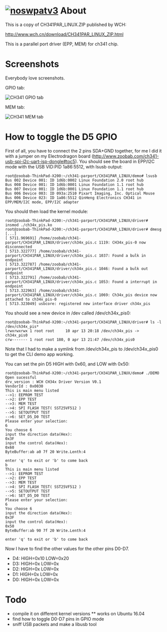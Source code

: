 [![noswpatv3](http://zoobab.wdfiles.com/local--files/start/noupcv3.jpg)](https://ffii.org/donate-now-to-save-europe-from-software-patents-says-ffii/)
About
=====

This is a copy of CH341PAR_LINUX.ZIP published by WCH:

http://www.wch.cn/download/CH341PAR_LINUX_ZIP.html

This is a parallel port driver (EPP, MEM) for ch341 chip.

Screenshots
===========

Everybody love screenshots.

GPIO tab:

![CH341 GPIO tab](https://raw.githubusercontent.com/zoobab/ch341-parport/master/ch341-gpio.png)

MEM tab:

![CH341 MEM tab](https://raw.githubusercontent.com/zoobab/ch341-parport/master/ch341-parport-mem.png)

How to toggle the D5 GPIO
=========================

First of all, you have to connect the 2 pins SDA+GND together, for me I did it with a jumper on my Electrodragon board (http://www.zoobab.com/ch341-usb-spi-i2c-uart-isp-dongle#toc5). You should see the board in EPP/I2C mode with the USB VID:PID 1a86:5512, with lsusb output:

```
root@zoobab-ThinkPad-X200:~/ch341-parport/CH341PAR_LINUX/demo# lsusb 
Bus 002 Device 001: ID 1d6b:0002 Linux Foundation 2.0 root hub
Bus 008 Device 001: ID 1d6b:0001 Linux Foundation 1.1 root hub
Bus 007 Device 001: ID 1d6b:0001 Linux Foundation 1.1 root hub
Bus 006 Device 003: ID 093a:2510 Pixart Imaging, Inc. Optical Mouse
Bus 006 Device 023: ID 1a86:5512 QinHeng Electronics CH341 in EPP/MEM/I2C mode, EPP/I2C adapter
```

You should then load the kernel module:
```
root@zoobab-ThinkPad-X200:~/ch341-parport/CH341PAR_LINUX/driver# insmod ./ch34x_pis.ko
root@zoobab-ThinkPad-X200:~/ch341-parport/CH341PAR_LINUX/driver# dmesg
[...]
[ 5711.969691] /home/zoobab/ch341-parport/CH341PAR_LINUX/driver/ch34x_pis.c 1119: CH34x_pis-0 now disconnected
[ 5713.322777] /home/zoobab/ch341-parport/CH341PAR_LINUX/driver/ch34x_pis.c 1037: Found a bulk in endpoint
[ 5713.322787] /home/zoobab/ch341-parport/CH341PAR_LINUX/driver/ch34x_pis.c 1046: Found a bulk out endpoint
[ 5713.322791] /home/zoobab/ch341-parport/CH341PAR_LINUX/driver/ch34x_pis.c 1053: Found a interrupt in endpoint
[ 5713.322963] /home/zoobab/ch341-parport/CH341PAR_LINUX/driver/ch34x_pis.c 1069: Ch34x_pis device now attached to ch34x_pis-0
[ 5713.323049] usbcore: registered new interface driver ch34x_pis
```

You should see a new device in /dev called /dev/ch34x_pis0:
```
root@zoobab-ThinkPad-X200:~/ch341-parport/CH341PAR_LINUX/driver# ls -l /dev/ch34x_pis*
lrwxrwxrwx 1 root root     10 apr 13 20:18 /dev/ch34x_pis -> ch34x_pis0
crw------- 1 root root 180, 0 apr 13 21:47 /dev/ch34x_pis0
```
Note that I had to make a symlink from /dev/ch34x_pis to /dev/ch34x_pis0 to get the CLI demo app working.

You can set the pin D5 HIGH with 0x60, and LOW with 0x50:
```
root@zoobab-ThinkPad-X200:~/ch341-parport/CH341PAR_LINUX/demo# ./DEMO
Open sucessful
drv_version : WCH CH34x Driver Version V0.1
VendorId : 0x0030
This is main menu listed
-->1: EEPROM TEST
-->2: EPP TEST
-->3: MEM TEST
-->4: SPI FLASH TEST( SST25VF512 )
-->5: SETOUTPUT TEST
-->6: SET_D5_D0 TEST
Please enter your selection:
6
You choose 6 
input the direction data(Hex):
0x3F
input the control data(Hex):
0x60
ByteBuffer:ab a0 7f 20 Write.Lenth:4 

enter 'q' to exit or 'b' to come back
b
This is main menu listed
-->1: EEPROM TEST
-->2: EPP TEST
-->3: MEM TEST
-->4: SPI FLASH TEST( SST25VF512 )
-->5: SETOUTPUT TEST
-->6: SET_D5_D0 TEST
Please enter your selection:
6
You choose 6 
input the direction data(Hex):
0x3F
input the control data(Hex):
0x50
ByteBuffer:ab 90 7f 20 Write.Lenth:4 

enter 'q' to exit or 'b' to come back
```

Now I have to find the other values for the other pins D0-D7.

* D4: HIGH=0x10 LOW=0x20
* D3: HIGH=0x   LOW=0x
* D2: HIGH=0x   LOW=0x
* D1: HIGH=0x   LOW=0x
* D0: HIGH=0x   LOW=0x

Todo
====

* compile it on different kernel versions
** works on Ubuntu 16.04
* find how to toggle D0-D7 pins in GPIO mode
* sniff USB packets and make a libusb tool
